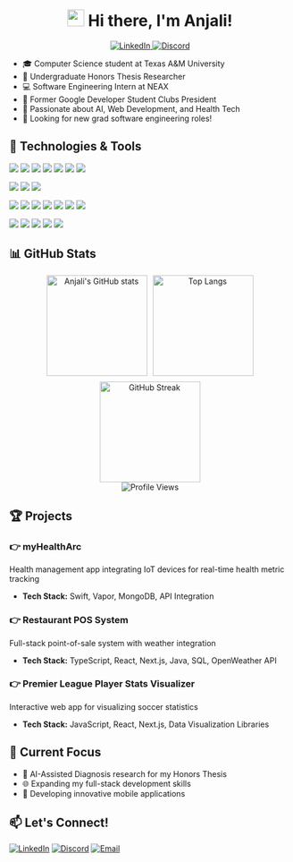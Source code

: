 <div align="center">
  <h1>
    <img src="https://raw.githubusercontent.com/MartinHeinz/MartinHeinz/master/wave.gif" width="30px"> 
    Hi there, I'm Anjali!
  </h1>
</div>

<div align="center">
  <a href="[https://linkedin.com/in/anjalihole/]">
    <img src="https://img.shields.io/badge/LinkedIn-3776AB?style=for-the-badge&logo=linkedin&logoColor=white" alt="LinkedIn">
  </a>
  <a href="[https://discordapp.com/users/anjali.h]">
    <img src="https://img.shields.io/badge/Discord-5865F2?style=for-the-badge&logo=discord&logoColor=white" alt="Discord">
  </a>
</div>


- 🎓 Computer Science student at Texas A&M University
- 🔬 Undergraduate Honors Thesis Researcher
- 💻 Software Engineering Intern at NEAX
- 🌟 Former Google Developer Student Clubs President
- 🚀 Passionate about AI, Web Development, and Health Tech
- 👀 Looking for new grad software engineering roles!

## 🔧 Technologies & Tools

![](https://img.shields.io/badge/Python-3776AB?style=for-the-badge&logo=python&logoColor=white)
![](https://img.shields.io/badge/C++-00599C?style=for-the-badge&logo=c%2B%2B&logoColor=white)
![](https://img.shields.io/badge/Java-ED8B00?style=for-the-badge&logo=java&logoColor=white)
![](https://img.shields.io/badge/JavaScript-F7DF1E?style=for-the-badge&logo=javascript&logoColor=black)
![](https://img.shields.io/badge/TypeScript-007ACC?style=for-the-badge&logo=typescript&logoColor=white)
![](https://img.shields.io/badge/Swift-FA7343?style=for-the-badge&logo=swift&logoColor=white)
![](https://img.shields.io/badge/SQL-4479A1?style=for-the-badge&logo=mysql&logoColor=white)
<!--![](https://img.shields.io/badge/R-276DC3?style=for-the-badge&logo=r&logoColor=white)
![](https://img.shields.io/badge/C%23-239120?style=for-the-badge&logo=c-sharp&logoColor=white)-->
![](https://img.shields.io/badge/HTML-E34F26?style=for-the-badge&logo=html5&logoColor=white)
![](https://img.shields.io/badge/CSS-1572B6?style=for-the-badge&logo=css3&logoColor=white)
![](https://img.shields.io/badge/Assembly-0000FF?style=for-the-badge&logo=assemblyscript&logoColor=white)

![](https://img.shields.io/badge/React-20232A?style=for-the-badge&logo=react&logoColor=61DAFB)
![](https://img.shields.io/badge/Node.js-43853D?style=for-the-badge&logo=node.js&logoColor=white)
![](https://img.shields.io/badge/Next.js-000000?style=for-the-badge&logo=next.js&logoColor=white)
![](https://img.shields.io/badge/SwiftUI-FA7343?style=for-the-badge&logo=swift&logoColor=white)
![](https://img.shields.io/badge/Pandas-150458?style=for-the-badge&logo=pandas&logoColor=white)
![](https://img.shields.io/badge/NumPy-013243?style=for-the-badge&logo=numpy&logoColor=white)
![](https://img.shields.io/badge/TailwindCSS-38B2AC?style=for-the-badge&logo=tailwind-css&logoColor=white)

![](https://img.shields.io/badge/Git-F05032?style=for-the-badge&logo=git&logoColor=white)
![](https://img.shields.io/badge/VSCode-007ACC?style=for-the-badge&logo=visual-studio-code&logoColor=white)
![](https://img.shields.io/badge/Docker-2496ED?style=for-the-badge&logo=docker&logoColor=white)
![](https://img.shields.io/badge/AWS-232F3E?style=for-the-badge&logo=amazon-aws&logoColor=white)
![](https://img.shields.io/badge/Azure_DevOps-0078D7?style=for-the-badge&logo=azure-devops&logoColor=white)


## 📊 GitHub Stats

<div align="center" style="display: flex; flex-wrap: wrap; justify-content: center; gap: 10px;">
  <img height="180"  src="https://github-readme-stats.vercel.app/api?username=anjali-hole&hide_rank=true&show_icons=true&count_private=true&hide=stars&theme=radical" alt="Anjali's GitHub stats">
  <img height="180"  src="https://github-readme-stats.vercel.app/api/top-langs/?username=anjali-hole&layout=compact&theme=radical" alt="Top Langs">
  <img height="180"  src="https://github-readme-streak-stats.herokuapp.com/?user=anjali-hole&theme=radical" alt="GitHub Streak">
</div>

<div align="center">
  <img src="https://komarev.com/ghpvc/?username=anjali-hole&color=blueviolet&theme=dark&style=for-the-badge" alt="Profile Views">
</div>





## 🏆 Projects

### 👉 myHealthArc
Health management app integrating IoT devices for real-time health metric tracking
- **Tech Stack:** Swift, Vapor, MongoDB, API Integration

### 👉 Restaurant POS System
Full-stack point-of-sale system with weather integration
- **Tech Stack:** TypeScript, React, Next.js, Java, SQL, OpenWeather API

### 👉 Premier League Player Stats Visualizer
Interactive web app for visualizing soccer statistics
- **Tech Stack:** JavaScript, React, Next.js, Data Visualization Libraries

## 🎯 Current Focus

- 🧠 AI-Assisted Diagnosis research for my Honors Thesis
- 🌐 Expanding my full-stack development skills
- 📱 Developing innovative mobile applications

## 📫 Let's Connect!

[![LinkedIn](https://img.shields.io/badge/LinkedIn-Connect-blue?style=for-the-badge&logo=linkedin)](https://linkedin.com/in/anjalihole/)
[![Discord](https://img.shields.io/badge/Discord-Connect-5865F2?style=for-the-badge&logo=discord)](https://discordapp.com/users/anjali.h)
[![Email](https://img.shields.io/badge/Email-Contact-red?style=for-the-badge&logo=gmail)](mailto:anjali_hole@tamu.edu)



<!--
**anjali-hole/anjali-hole** is a ✨ _special_ ✨ repository because its `README.md` (this file) appears on your GitHub profile.

Here are some ideas to get you started:

- 🔭 I’m currently working on ...
- 🌱 I’m currently learning ...
- 👯 I’m looking to collaborate on ...
- 🤔 I’m looking for help with ...
- 💬 Ask me about ...
- 📫 How to reach me: ...
- 😄 Pronouns: ...
- ⚡ Fun fact: ...
-->
